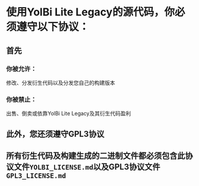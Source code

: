 # 使用YolBi Lite Legacy的源代码，你必须遵守以下协议：

## 首先

### 你被允许：

修改、分发衍生代码以及分发您自己的构建版本

### 你被禁止：

出售、倒卖或依靠YolBi Lite Legacy及其衍生代码盈利

## 此外，您还须遵守GPL3协议

## 所有衍生代码及构建生成的二进制文件都必须包含此协议文件`YOLBI_LICENSE.md`以及GPL3协议文件`GPL3_LICENSE.md`
